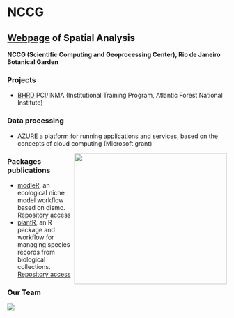# NCCG

## [Webpage](https://nccg.github.io/) of Spatial Analysis 

**NCCG (Scientific Computing and Geoprocessing Center), Rio de Janeiro Botanical Garden**

### Projects 

- [BHRD](https://github.com/Projeto-BHRD-INMA) PCI/INMA (Institutional Training Program, Atlantic Forest National Institute) 

### Data processing 

- [AZURE](https://portal.azure.com/#home) a platform for running applications and services, based on the concepts of cloud computing (Microsoft grant)           
 
 <img align="right" width="350" height="300" src="https://i.imgur.com/ix25hQD.png">                         


### Packages publications 

- [modleR](https://www.biorxiv.org/content/10.1101/2020.04.01.021105v1), an ecological niche model workflow based on dismo. [Repository access](https://github.com/Model-R/modleR)
- [plantR](https://www.biorxiv.org/content/10.1101/2021.04.06.437754v1), an R package and workflow for managing species records from biological collections.  [Repository access](https://github.com/LimaRAF/plantR)

###  <span style="color:black"> Our Team </span>

![](https://i.imgur.com/weXG4Am.png)





